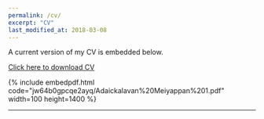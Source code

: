 ```yaml
---
permalink: /cv/
excerpt: "CV"
last_modified_at: 2018-03-08
---
```


A current version of my CV is embedded below.

<a href="https://www.dropbox.com/s/jw64b0gpcqe2ayq/Adaickalavan%20Meiyappan%201.pdf?dl=1" class="btn btn--info">Click here to download CV</a>

{% include embedpdf.html code="jw64b0gpcqe2ayq/Adaickalavan%20Meiyappan%201.pdf" width=100 height=1400 %}

---
